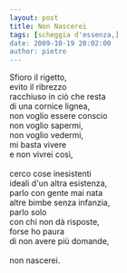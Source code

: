 ```yaml
---
layout: post
title: Non Nascerei
tags: [scheggia d'essenza,]
date: 2009-10-19 20:02:00
author: pietro
---
```

Sfioro il rigetto,<br/>evito il ribrezzo<br/>racchiuso in ciò che resta<br/>di una cornice lignea,<br/>non voglio essere conscio<br/>non voglio sapermi,<br/>non voglio vedermi,<br/>mi basta vivere<br/>e non vivrei così,<br/><br/>cerco cose inesistenti<br/>ideali d'un altra esistenza,<br/>parlo con gente mai nata<br/>altre bimbe senza infanzia,<br/>parlo solo<br/>con chi non dà risposte,<br/>forse ho paura<br/>di non avere più domande,<br/><br/>non nascerei.
